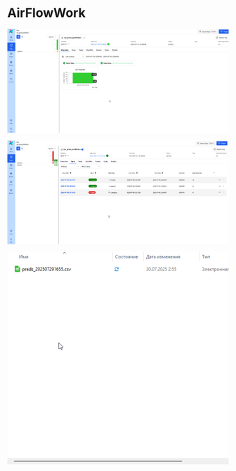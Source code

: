 # AirFlowWork

<p align="center">
  <img src="ScreenShots/screenWithDag.png" alt="Database Structure" width="800"> 
</p>

<p align="center">
  <img src="ScreenShots/sreenSuccessDag.png" alt="Database Structure" width="800"> 
</p>

<p align="center">
  <img src="ScreenShots/ScreenWithPredictions.png" alt="Database Structure" width="800"> 
</p>
